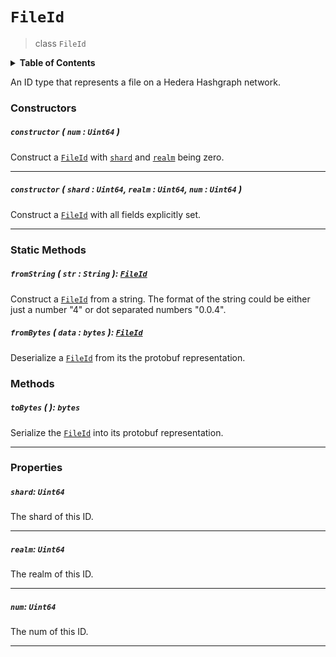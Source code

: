 # `FileId`

> class `FileId`

<details>
<summary><b>Table of Contents</b></summary>

| Item | Java | JavaScript | Go
| - | - | - | - |
| [`constructor`](#constructor-num-uint64-) | ✅ | ✅ | ✅
| [`fromString`](#fromstring-str-string-fileid) | ✅ | ✅ | ✅
| [`fromBytes`](#frombytes-data-bytes-fileid) | ✅ | ✅ | ✅
| [`shard`](#shard-uint64) | ✅ | ✅ | ✅
| [`realm`](#realm-uint64) | ✅ | ✅ | ✅
| [`num`](#num-uint64) | ✅ | ✅ | ✅
| [`toBytes`](#tobytes-bytes) | ✅ | ✅ | ✅

</details>

An ID type that represents a file on a Hedera Hashgraph network.

### Constructors

##### `constructor` ( `num` : `Uint64` )

Construct a [`FileId`](#) with [`shard`](#shard-uint64) and [`realm`](#realm-uint64) being zero.

---

##### `constructor` ( `shard` : `Uint64`, `realm` : `Uint64`, `num` : `Uint64` )

Construct a [`FileId`](#) with all fields explicitly set.

---

### Static Methods

##### `fromString` ( `str` : `String` ): [`FileId`](#fileid)

Construct a [`FileId`](#) from a string. The format of the string could be either just
a number "4" or dot separated numbers "0.0.4".

##### `fromBytes` ( `data` : `bytes` ): [`FileId`](#fileid)

Deserialize a [`FileId`](#) from its the protobuf representation.

### Methods

##### `toBytes` ( ): `bytes`

Serialize the [`FileId`](#) into its protobuf representation.

---

### Properties

##### `shard`: `Uint64`

The shard of this ID.

---

##### `realm`: `Uint64`

The realm of this ID.

---

##### `num`: `Uint64`

The num of this ID.

---
